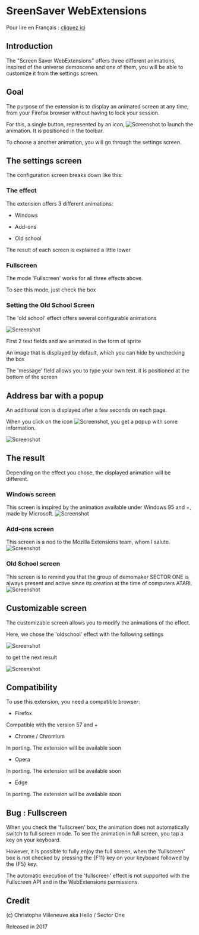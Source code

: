 # SreenSaver WebExtensions

Pour lire en Français : <a href='https://github.com/hellosct1/screensaver-webextensions/blob/master/README-FR.md'>cliquez ici</a>


## Introduction

The "Screen Saver WebExtensions" offers three different animations, inspired of the universe demoscene and one of them, you will be able to customize it from the settings screen. 


## Goal

The purpose of the extension is to display an animated screen at any time, from your Firefox browser without having to lock your session.

For this, a single button, represented by an icon, ![Screenshot](screenshots/icon.png "icône pour lancer l'animation") to launch the animation. It is positioned in the toolbar.

To choose a another animation, you will go through the settings screen.


## The settings screen
The configuration screen breaks down like this:

### The effect

The extension offers 3 different animations:

* Windows 

* Add-ons

* Old school

The result of each screen is explained a little lower

 
### Fullscreen
The mode 'Fullscreen' works for all three effects above. 

To see this mode, just check the box


### Setting the Old School Screen

The 'old school' effect offers several configurable animations

![Screenshot](screenshots/settings.png "Settings")

First 2 text fields and are animated in the form of sprite

An image that is displayed by default, which you can hide by unchecking the box

The 'message' field allows you to type your own text. it is positioned at the bottom of the screen


## Address bar with a popup
An additional icon is displayed after a few seconds on each page.

When you click on the icon ![Screenshot](screenshots/icon2.png "icône pour accéder aux paramétrages"), you get a popup with some information.   

![Screenshot](screenshots/about.png "About")


## The result

Depending on the effect you chose, the displayed animation will be different.

### Windows screen
This screen is inspired by the animation available under Windows 95 and +, made by Microsoft.
![Screenshot](screenshots/windows.png "ScreenSaver webExtensions : effect Windows")

### Add-ons screen
This screen is a nod to the Mozilla Extensions team, whom I salute.
![Screenshot](screenshots/addons.png "ScreenSaver webExtensions : effect Addons")

### Old School screen
This screen is to remind you that the group of demomaker SECTOR ONE is always present and active since its creation at the time of computers ATARI.
![Screenshot](screenshots/oldschool.png "ScreenSaver webExtensions : effect Oldschool")


## Customizable screen

The customizable screen allows you to modify the animations of the effect.

Here, we chose the 'oldschool' effect with the following settings

![Screenshot](screenshots/demo1-setting.png "Ecran de configuration personnalisé")

to get the next result

![Screenshot](screenshots/demo1.png "exemple ScreenSaver webExtensions personnalisé")



## Compatibility
To use this extension, you need a compatible browser:

* Firefox 

Compatible with the version 57 and +

* Chrome / Chromium

In porting. The extension will be available soon

* Opera

In porting. The extension will be available soon

* Edge 

In porting. The extension will be available soon


## Bug : Fullscreen

When you check the 'fullscreen' box, the animation does not automatically switch to full screen mode. To see the animation in full screen, you tap a key on your keyboard.

However, it is possible to fully enjoy the full screen, when the 'fullscreen' box is not checked by pressing the {F11} key on your keyboard followed by the {F5} key.

The automatic execution of the 'fullscreen' effect is not supported with the Fullscreen API and in the WebExtensions permissions.


## Credit
(c) Christophe Villeneuve aka Hello / Sector One

Released in 2017



